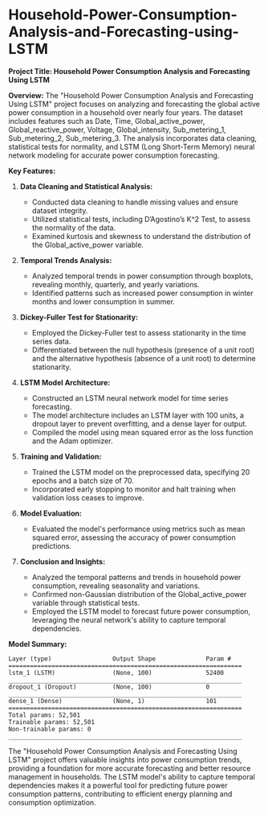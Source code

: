 # Household-Power-Consumption-Analysis-and-Forecasting-using-LSTM

**Project Title: Household Power Consumption Analysis and Forecasting Using LSTM**

**Overview:**
The "Household Power Consumption Analysis and Forecasting Using LSTM" project focuses on analyzing and forecasting the global active power consumption in a household over nearly four years. The dataset includes features such as Date, Time, Global_active_power, Global_reactive_power, Voltage, Global_intensity, Sub_metering_1, Sub_metering_2, Sub_metering_3. The analysis incorporates data cleaning, statistical tests for normality, and LSTM (Long Short-Term Memory) neural network modeling for accurate power consumption forecasting.

**Key Features:**

1. **Data Cleaning and Statistical Analysis:**
   - Conducted data cleaning to handle missing values and ensure dataset integrity.
   - Utilized statistical tests, including D’Agostino’s K^2 Test, to assess the normality of the data.
   - Examined kurtosis and skewness to understand the distribution of the Global_active_power variable.

2. **Temporal Trends Analysis:**
   - Analyzed temporal trends in power consumption through boxplots, revealing monthly, quarterly, and yearly variations.
   - Identified patterns such as increased power consumption in winter months and lower consumption in summer.

3. **Dickey-Fuller Test for Stationarity:**
   - Employed the Dickey-Fuller test to assess stationarity in the time series data.
   - Differentiated between the null hypothesis (presence of a unit root) and the alternative hypothesis (absence of a unit root) to determine stationarity.

4. **LSTM Model Architecture:**
   - Constructed an LSTM neural network model for time series forecasting.
   - The model architecture includes an LSTM layer with 100 units, a dropout layer to prevent overfitting, and a dense layer for output.
   - Compiled the model using mean squared error as the loss function and the Adam optimizer.

5. **Training and Validation:**
   - Trained the LSTM model on the preprocessed data, specifying 20 epochs and a batch size of 70.
   - Incorporated early stopping to monitor and halt training when validation loss ceases to improve.

6. **Model Evaluation:**
   - Evaluated the model's performance using metrics such as mean squared error, assessing the accuracy of power consumption predictions.

7. **Conclusion and Insights:**
   - Analyzed the temporal patterns and trends in household power consumption, revealing seasonality and variations.
   - Confirmed non-Gaussian distribution of the Global_active_power variable through statistical tests.
   - Employed the LSTM model to forecast future power consumption, leveraging the neural network's ability to capture temporal dependencies.

**Model Summary:**
```
Layer (type)                 Output Shape              Param #   
=================================================================
lstm_1 (LSTM)                (None, 100)               52400     
_________________________________________________________________
dropout_1 (Dropout)          (None, 100)               0         
_________________________________________________________________
dense_1 (Dense)              (None, 1)                 101       
=================================================================
Total params: 52,501
Trainable params: 52,501
Non-trainable params: 0
_________________________________________________________________
```

The "Household Power Consumption Analysis and Forecasting Using LSTM" project offers valuable insights into power consumption trends, providing a foundation for more accurate forecasting and better resource management in households. The LSTM model's ability to capture temporal dependencies makes it a powerful tool for predicting future power consumption patterns, contributing to efficient energy planning and consumption optimization.
